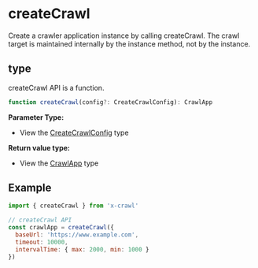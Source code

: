 # createCrawl

Create a crawler application instance by calling createCrawl. The crawl target is maintained internally by the instance method, not by the instance.

## type

createCrawl API is a function.

```ts
function createCrawl(config?: CreateCrawlConfig): CrawlApp
```

**Parameter Type:**

- View the [CreateCrawlConfig](/type/index#createcrawlconfig) type

**Return value type:**

- View the [CrawlApp](/type/index#crawlapp) type

## Example

```js
import { createCrawl } from 'x-crawl'

// createCrawl API
const crawlApp = createCrawl({
  baseUrl: 'https://www.example.com',
  timeout: 10000,
  intervalTime: { max: 2000, min: 1000 }
})
```
